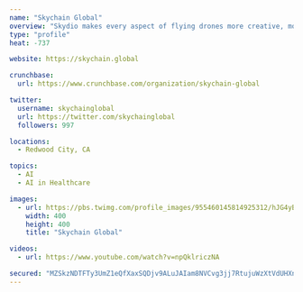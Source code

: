 ```yaml
---
name: "Skychain Global"
overview: "Skydio makes every aspect of flying drones more creative, more fun, more useful, and less stressful with groundbreaking artificial intelligence."
type: "profile"
heat: -737

website: https://skychain.global

crunchbase:
  url: https://www.crunchbase.com/organization/skychain-global

twitter:
  username: skychainglobal
  url: https://twitter.com/skychainglobal
  followers: 997

locations:
  - Redwood City, CA

topics:
  - AI
  - AI in Healthcare

images:
  - url: https://pbs.twimg.com/profile_images/955460145814925312/hJG4yBSD_400x400.jpg
    width: 400
    height: 400
    title: "Skychain Global"

videos:
  - url: https://www.youtube.com/watch?v=npQklriczNA

secured: "MZSkzNDTFTy3UmZ1eQfXaxSQDjv9ALuJAIam8NVCvg3jj7RtujuWzXtVdUHXnfUxeRwTRaqv+YIZEEYIpuGwJgPNYDFrjACyaU0hGTGAeMuZDopp/DRtt9NmhDUsTqYjlnn6HHUTPAZujIrnuNdMKS8N00C/KezpobznEWxLAuR2ic5c9B4VysPKXXdcXt1WOJuJLwxNyUeVxfRGWSB8eQn074LIOSohaOySWOcV1Zc58/BOEELt6n1s+NSjNGXsef2oMYaiznqvEOV/QlBZncohEuqFUQ2mdAW+yVXtxKmEpd9qPvhJfTsSb5Z/42UW;mrLcLDf3fxNqVUjaMwzwiQ=="
---
```


